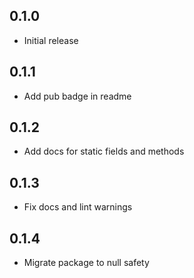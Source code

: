 ## 0.1.0

* Initial release

## 0.1.1

* Add pub badge in readme

## 0.1.2

* Add docs for static fields and methods

## 0.1.3

* Fix docs and lint warnings 

## 0.1.4

* Migrate package to null safety